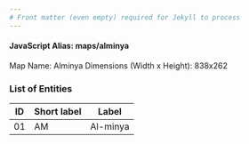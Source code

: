 ```yaml
---
# Front matter (even empty) required for Jekyll to process
---
```


#### JavaScript Alias: maps/alminya

Map Name: Alminya
Dimensions (Width x Height): 838x262





### List of Entities

ID | Short label | Label
---|---|---|
01|AM|Al-minya

